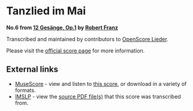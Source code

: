 
# Tanzlied im Mai

__No.6 from [12 Gesänge, Op.1](..) by [Robert Franz](../..)__

Transcribed and maintained by contributors to [OpenScore Lieder].

Please visit the [official score page] for more information.

[official score page]: https://musescore.com/openscore-lieder-corpus/scores/5667967
[OpenScore Lieder]: https://musescore.com/openscore-lieder-corpus

## External links

- [MuseScore] - view and listen to [this score][MuseScore], or download in a variety of formats.
- [IMSLP] - view the [source PDF file(s)][IMSLP] that this score was transcribed from.

[MuseScore]: https://musescore.com/score/5667967
[IMSLP]: https://imslp.org/wiki/Special:ReverseLookup/89796
